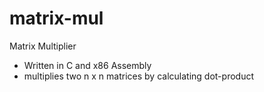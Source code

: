 # matrix-mul

Matrix Multiplier
* Written in C and x86 Assembly
* multiplies two n x n matrices by calculating dot-product
